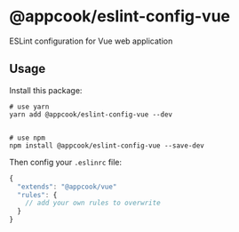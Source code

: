 # @appcook/eslint-config-vue

ESLint configuration for Vue web application

## Usage

Install this package:

```shell
# use yarn
yarn add @appcook/eslint-config-vue --dev


# use npm
npm install @appcook/eslint-config-vue --save-dev
```

Then config your `.eslinrc` file:

```js
{
  "extends": "@appcook/vue"
  "rules": {
    // add your own rules to overwrite
  }
}
```
